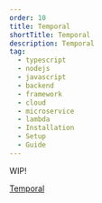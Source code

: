 ```yaml
---
order: 10
title: Temporal
shortTitle: Temporal
description: Temporal
tag:
  - typescript
  - nodejs
  - javascript
  - backend
  - framework
  - cloud
  - microservice
  - lambda
  - Installation
  - Setup
  - Guide
---
```


WIP!

[Temporal](https://temporal.io)
